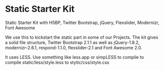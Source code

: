 Static Starter Kit
==================

Static Starter Kit with H5BP, Twitter Bootstrap, jQuery, Flexslider, Modernizr, Font Awesome


We use this to kickstart the static part in some of our Projects.
The kit gives a solid file structure, Twitter Bootstrap 2.1.1 as well as jQuery-1.8.2, modernizr-2.6.1, respond-1.1.0, flexslider-2.1 and Font Awesome 2.0.

It uses LESS. Use something like less.app or simpLESS to compile to compile static/less/style.less to stytic/css/style.css